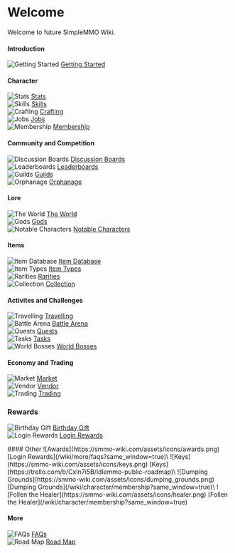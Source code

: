 # Welcome
Welcome to future SimpleMMO Wiki.

<div class="grid grid-cols-1 sm:grid-cols-2 xl:grid-cols-4 gap-4 xl:gap-y-12 mt-4 home">
<div class="border-t border-neutral-800">

#### Introduction
![Getting Started](https://smmo-wiki.com/assets/icons/getting_started.png) [Getting Started](/wiki/introduction/getting-started?same_window=true)

</div>

<div class="border-t border-neutral-800">

#### Character
![Stats](https://smmo-wiki.com/assets/icons/strength.png) [Stats](/wiki/character/stats?same_window=true)\
![Skills](https://smmo-wiki.com/assets/icons/fishing.png) [Skills](/wiki/character/skills?same_window=true)\
![Crafting](https://smmo-wiki.com/assets/icons/crafting.png) [Crafting](/wiki/character/membership?same_window=true)\
![Jobs](https://smmo-wiki.com/assets/icons/cooking.png) [Jobs](/wiki/character/skills?same_window=true)\
![Membership](https://smmo-wiki.com/assets/icons/membership.png) [Membership](/wiki/character/membership?same_window=true)

</div>
<div class="border-t border-neutral-800">

#### Community and Competition
![Discussion Boards](https://smmo-wiki.test/assets/icons/discussion_boards.png) [Discussion Boards](/wiki/community-and-competition/leaderboards?same_window=true)\
![Leaderboards](https://smmo-wiki.test/assets/icons/leaderboards.png) [Leaderboards](/wiki/community-and-competition/leaderboards?same_window=true)\
![Guilds](https://smmo-wiki.test/assets/icons/guilds.png) [Guilds](/wiki/community-and-competition/guilds?same_window=true)\
![Orphanage](https://smmo-wiki.test/assets/icons/orphanage.png) [Orphanage](/wiki/community-and-competition/guilds?same_window=true)

</div>
<div class="border-t border-neutral-800">

#### Lore
![The World](https://cdn.idle-mmo.com/cdn-cgi/image/width=26,height=20/uploaded/skins/xsEMoJTtsDFbxlYt120rt2p20MIWpc-metacmVjaXBlLnBuZw==-.png) [The World](/wiki/lore/the-world?same_window=true)\
![Gods](https://smmo-wiki.test/assets/icons/gods.png) [Gods](/wiki/lore/the-world?same_window=true)\
![Notable Characters](https://smmo-wiki.test/assets/icons/mahol.png) [Notable Characters](/wiki/lore/notable-characters?same_window=true)

</div>
<div class="border-t border-neutral-800">

#### Items
![Item Database](https://smmo-wiki.test/assets/icons/item_database.png) [Item Database](https://smmo-db.com)\
![Item Types](https://cdn.idle-mmo.com/cdn-cgi/image/width=20,height=20/skins/items/ore/coal.png) [Item Types](/wiki/items-and-pets/item-types?same_window=true)\
![Rarities](https://smmo-wiki.test/assets/icons/rarities.png) [Rarities](/wiki/items-and-pets/qualities?same_window=true)\
![Collection](https://smmo-wiki.com/assets/icons/collection.png) [Collection](/wiki/character/membership?same_window=true)

</div>
<div class="border-t border-neutral-800">

#### Activites and Challenges
![Travelling](https://smmo-wiki.test/assets/icons/travelling.png) [Travelling](/wiki/activities-and-challenges/travelling?same_window=true)\
![Battle Arena](https://smmo-wiki.com/assets/icons/arena.png) [Battle Arena](/wiki/activities-and-challenges/campaigns?same_window=true)\
![Quests](https://smmo-wiki.com/assets/icons/quests.png) [Quests](/wiki/activities-and-challenges/campaigns?same_window=true)\
![Tasks](https://smmo-wiki.com/assets/icons/tasks.png) [Tasks](/wiki/activities-and-challenges/campaigns?same_window=true)\
![World Bosses](https://smmo-wiki.test/assets/icons/world_boss.png) [World Bosses](/wiki/activities-and-challenges/world-bosses?same_window=true)

</div>
<div class="border-t border-neutral-800">

#### Economy and Trading
![Market](https://smmo-wiki.com/assets/icons/coins.png) [Market](/wiki/economy-and-trading/market?same_window=true)\
![Vendor](https://smmo-wiki.com/assets/icons/gold.png) [Vendor](/wiki/economy-and-trading/vendor?same_window=true)\
![Trading](https://smmo-wiki.test/assets/icons/trading.png) [Trading](/wiki/economy-and-trading/trading?same_window=true)

</div>
<div class="border-t border-neutral-800">

### Rewards
![Birthday Gift](https://smmo-wiki.com/assets/icons/birthday.png) [Birthday Gift](/wiki/more/faqs?same_window=true)\
![Login Rewards](https://smmo-wiki.com/assets/icons/rewards.png) [Login Rewards](/wiki/more/faqs?same_window=true)

</div>
<div class="border-t border-neutral-800">
#### Other
![Awards](https://smmo-wiki.com/assets/icons/awards.png) [Login Rewards](/wiki/more/faqs?same_window=true)\
![Keys](https://smmo-wiki.com/assets/icons/keys.png) [Keys](https://trello.com/b/CxIn7i5B/idlemmo-public-roadmap)\
![Dumping Grounds](https://smmo-wiki.com/assets/icons/dumping_grounds.png) [Dumping Grounds](/wiki/character/membership?same_window=true)\
![Follen the Healer](https://smmo-wiki.com/assets/icons/healer.png) [Follen the Healer](/wiki/character/membership?same_window=true)
</div>

<div class="border-t border-neutral-800">

#### More
![FAQs](https://smmo-wiki.com/assets/icons/book2.png) [FAQs](/wiki/more/faqs?same_window=true)\
![Road Map](https://smmo-wiki.com/assets/icons/book2.png) [Road Map](https://trello.com/b/CxIn7i5B/idlemmo-public-roadmap)
</div>

</div>

















